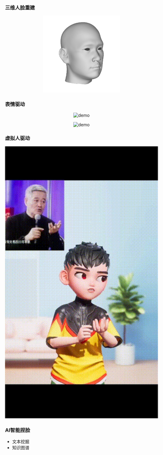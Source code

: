
### 三维人脸重建
<p align="center">
  <img src="/10701821.png" width="50%">
</p>

### 表情驱动
<p align="center">
  <img src="resource/v2.gif" alt="demo" width="512px">
</p>

<p align="center">
  <img src="resource/image130.gif" alt="demo" width="512px">
</p>

### 虚拟人驱动
<p align="center">
  <img src="resource/image25.gif" alt="demo" width="512px">
</p>

### AI智能捏脸
- 文本挖掘
- 知识图谱


